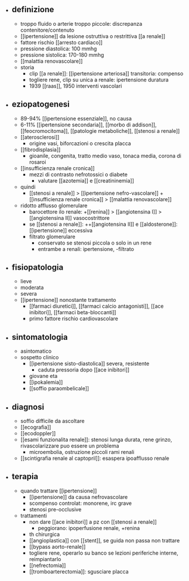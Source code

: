 - ## definizione
	- troppo fluido o arterie troppo piccole: discrepanza contenitore/contenuto
	- [[ipertensione]] da lesione ostruttiva o restrittiva [[a renale]]
	- fattore rischio [[arresto cardiaco]]
	- pressione diastolica: 100 mmhg
	- pressione sistolica: 170-180 mmhg
	- [[malattia renovascolare]]
	- storia
		- clip [[a renale]]: [[ipertensione arteriosa]] transitoria: compenso
		- togliere rene, clip su unica a renale: ipertensione duratura
		- 1939 [[raas]], 1950 interventi vascolari
- ## eziopatogenesi
	- 89-94% [[ipertensione essenziale]], no causa
	- 6-11% [[ipertensione secondaria]], [[morbo di addison]], [[feocromocitoma]], [[patologie metaboliche]], [[stenosi a renale]]
	- [[aterosclerosi]]
		- origine vasi, biforcazioni o crescita placca
	- [[fibrodisplasia]]
		- gioanile, congenita, tratto medio vaso, tonaca media, corona di rosaroi
	- [[insufficienza renale cronica]]
		- mezzi di contrasto nefrotossici o diabete
			- valutare [[azotemia]] e [[creatininemia]]
	- quindi
		- [[stenosi a renale]] > [[ipertensione nefro-vascolare]] + [[insufficienza renale cronica]] > [[malattia renovascolare]]
	- ridotto afflusso glomerulare
		- barocettore ilo renale: +[[renina]] > [[angiotensina I]] > [[angiotensina II]] vasocostrittore
		- se [[stenosi a renale]]: ++[[angiotensina II]] e [[aldosterone]]: [[ipertensione]] eccessiva
		- filtrato glomerulare
			- conservato se stenosi piccola o solo in un rene
			- entrambe a renali: ipertensione, -filtrato
- ## fisiopatologia
	- lieve
	- moderata
	- severa
	- [[ipertensione]] nonostante trattamento
		- [[farmaci diuretici]], [[farmaci calcio antagonisti]], [[ace inibitori]], [[farmaci beta-bloccanti]]
		- primo fattore rischio cardiovascolare
- ## sintomatologia
	- asintomatico
	- sospetto clinico
		- [[ipertensione sisto-diastolica]] severa, resistente
			- caduta pressoria dopo [[ace inibitori]]
		- giovane eta
		- [[ipokalemia]]
		- [[soffio paraombelicale]]
- ## diagnosi
	- soffio difficile da ascoltare
	- [[ecografia]]
	- [[ecodoppler]]
	- [[esami funzionalita renale]]: stenosi lunga durata, rene grinzo, rivascolarizzare puo essere un problema
		- microembolia, ostruzione piccoli rami renali
	- [[scintigrafia renale al captopril]]: esaspera ipoafflusso renale
- ## terapia
	- quando trattare [[ipertensione]]
		- [[ipertensione]] da causa nefrovascolare
		- scompenso controlat: monorene, irc grave
		- stenosi pre-occlusive
	- trattamenti
		- non dare [[ace inibitori]] a pz con [[stenosi a renale]]
			- peggiorano: ipoperfusione renale, +renina
		- th chirurgica
		- [[angioplastica]] con [[stent]], se guida non passa non trattare
		- [[bypass aorto-renale]]
		- togliere rene, operarlo su banco se lezioni periferiche interne, reimpiantarlo
		- [[nefrectomia]]
		- [[tromboarterectomia]]: sgusciare placca 